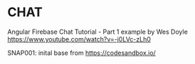 # CHAT

Angular Firebase Chat Tutorial - Part 1
example by Wes Doyle
https://www.youtube.com/watch?v=-j0LVc-zLh0

SNAP001: inital base from https://codesandbox.io/

